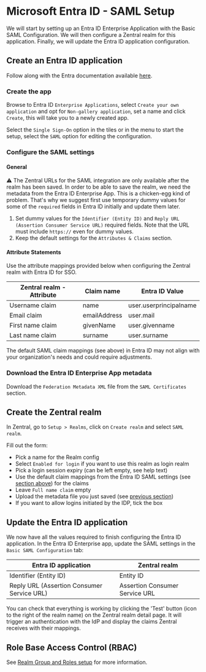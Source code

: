 # Microsoft Entra ID - SAML Setup

We will start by setting up an Entra ID Enterprise Application with the Basic SAML Configuration. We will then configure a Zentral realm for this application. Finally, we will update the Entra ID application configuration.

## Create an Entra ID  application

Follow along with the Entra documentation available [here](https://learn.microsoft.com/en-us/entra/identity/enterprise-apps/add-application-portal-setup-sso).

### Create the app

Browse to Entra ID `Enterprise Applications`, select `Create your own application` and opt for `Non-gallery application`, set a name and click `Create`, this will take you to a newly created app. 

Select the `Single Sign-On` option in the tiles or in the menu to start the setup, select the `SAML` option for editing the configuration.

### Configure the SAML settings

#### General

⚠️ The Zentral URLs for the SAML integration are only available after the realm has been saved. In order to be able to save the realm, we need the metadata from the Entra ID Enterprise App. This is a chicken-egg kind of problem. That's why we suggest first use temporary dummy values for some of the `required` fields in Entra ID initially and update them later.

1. Set dummy values for the `Identifier (Entity ID)` and `Reply URL (Assertion Consumer Service URL)` required fields. Note that the URL must include `https://` even for dummy values. 
2.  Keep the default settings for the `Attributes & Claims` section.

#### Attribute Statements

Use the attribute mappings provided below when configuring the Zentral realm with Entra ID for SSO. 

| **Zentral realm - Attribute**    | **Claim name** | **Entra ID Value**      |
| ---------------- | ---------------------- | ---------------------- |
| Username claim   | name                   | user.userprincipalname |
| Email claim      | emailAddress           | user.mail              |
| First name claim | givenName              | user.givenname         |
| Last name claim  | surname                | user.surname           |

The default SAML claim mappings (see above) in Entra ID may not align with your organization's needs and could require adjustments.

### Download the Entra ID Enterprise App metadata

Download the `Federation Metadata XML` file from the `SAML Certificates` section.

## Create the Zentral realm

In Zentral, go to `Setup > Realms`, click on `Create realm` and select `SAML realm`.

Fill out the form:

 - Pick a name for the Realm config
 - Select `Enabled for login` if you want to use this realm as login realm
 - Pick a login session expiry (can be left empty, see help text)
 - Use the default claim mappings from the Entra ID SAML settings (see [section above](#attribute-statements)) for the claims
 - Leave `Full name claim` empty
 - Upload the metadata file you just saved (see [previous section](#download-the-entra-id-enterprise-app-metadata))
 - If you want to allow logins initiated by the IDP, tick the box

## Update the Entra ID application

We now have all the values required to finish configuring the Entra ID application.
In the Entra ID Enterprise app, update the SAML settings in the `Basic SAML Configuration` tab:

| **Entra ID application**     | **Zentral realm**                                                |
| --------------------------- | ---------------------------------------------------------------- |
| Identifier (Entity ID)      | Entity ID                                                        |
| Reply URL (Assertion Consumer Service URL)      | Assertion Consumer Service URL                                   |


You can check that everything is working by clicking the 'Test' button (icon to the right of the realm name) on the Zentral realm detail page. It will trigger an authentication with the IdP and display the claims Zentral receives with their mappings.

## Role Base Access Control (RBAC)

See [Realm Group and Roles setup](/configuration/sso/#realm-groups) for more information.
